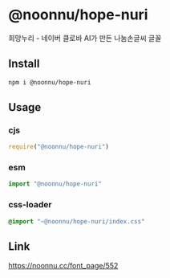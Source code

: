 # @noonnu/hope-nuri
희망누리 - 네이버 클로바 AI가 만든 나눔손글씨 글꼴

## Install
```sh
npm i @noonnu/hope-nuri
```
## Usage
### cjs
```js
require("@noonnu/hope-nuri")
```
### esm
```js
import "@noonnu/hope-nuri"
```
### css-loader
```css
@import "~@noonnu/hope-nuri/index.css"
```

## Link
https://noonnu.cc/font_page/552